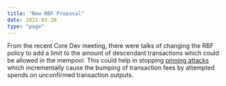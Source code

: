 ```yaml
---
title: "New RBF Proposal"
date: 2022-03-20
type: "page"
---
```


From the recent Core Dev meeting, there were talks of changing the RBF policy to add a limit to the amount of descendant transactions which could be allowed in the mempool. This could help in stopping [pinning attacks](https://bitcoinops.org/en/topics/transaction-pinning/) which incrementally cause the bumping of transaction fees by attempted spends on unconfirmed transaction outputs.
